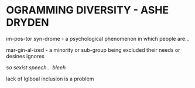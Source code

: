 OGRAMMING DIVERSITY - ASHE DRYDEN
=================================

im-pos-tor syn-drome - a psychological phenomenon in which people are...

mar-gin-al-ized - a minority or sub-group being excluded their needs or
desines ignores

*so sexist speech... bleeh*

lack of lglboal inclusion is a problem

